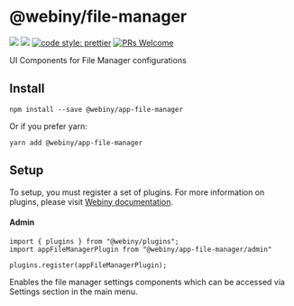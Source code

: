 # @webiny/file-manager
[![](https://img.shields.io/npm/dw/@webiny/app-file-manager.svg)](https://www.npmjs.com/package/@webiny/app-file-manager) 
[![](https://img.shields.io/npm/v/@webiny/app-file-manager.svg)](https://www.npmjs.com/package/@webiny/app-file-manager)
[![code style: prettier](https://img.shields.io/badge/code_style-prettier-ff69b4.svg?style=flat-square)](https://github.com/prettier/prettier)
[![PRs Welcome](https://img.shields.io/badge/PRs-welcome-brightgreen.svg?style=flat-square)](http://makeapullrequest.com)

UI Components for File Manager configurations
  
## Install
```
npm install --save @webiny/app-file-manager
```

Or if you prefer yarn: 
```
yarn add @webiny/app-file-manager
```

## Setup
To setup, you must register a set of plugins. For more information on 
plugins, please visit [Webiny documentation](https://docs.webiny.com/docs/developer-tutorials/plugins-crash-course).

#### Admin
```
import { plugins } from "@webiny/plugins";
import appFileManagerPlugin from "@webiny/app-file-manager/admin"

plugins.register(appFileManagerPlugin);
```

Enables the file manager settings components which can be accessed via Settings 
section in the main menu.
